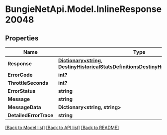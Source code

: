 # BungieNetApi.Model.InlineResponse20048
## Properties

Name | Type | Description | Notes
------------ | ------------- | ------------- | -------------
**Response** | [**Dictionary<string, DestinyHistoricalStatsDefinitionsDestinyHistoricalStatsDefinition>**](DestinyHistoricalStatsDefinitionsDestinyHistoricalStatsDefinition.md) |  | [optional] 
**ErrorCode** | **int?** |  | [optional] 
**ThrottleSeconds** | **int?** |  | [optional] 
**ErrorStatus** | **string** |  | [optional] 
**Message** | **string** |  | [optional] 
**MessageData** | **Dictionary<string, string>** |  | [optional] 
**DetailedErrorTrace** | **string** |  | [optional] 

[[Back to Model list]](../README.md#documentation-for-models) [[Back to API list]](../README.md#documentation-for-api-endpoints) [[Back to README]](../README.md)

